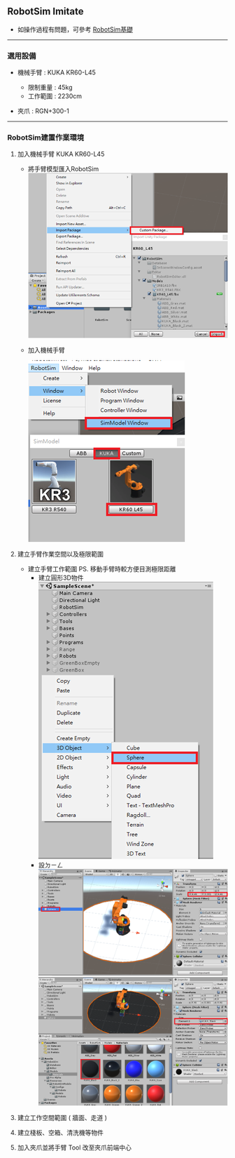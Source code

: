 ## RobotSim Imitate

- 如操作過程有問題，可參考 [RobotSim基礎](https://yazelin.github.io/usc2019-RobotSim/zh-tw/1RobotSimBasic.html)

---
### 選用設備

- 機械手臂 : KUKA KR60-L45
	- 限制重量 : 45kg
	- 工作範圍 : 2230cm
	
- 夾爪 : RGN+300-1

---
### RobotSim建置作業環境

1. 加入機械手臂 KUKA KR60-L45
	- 將手臂模型匯入RobotSim
		 ![Robot_Model](./image/RobotSim_Import_Model.png)
		 
	- 加入機械手臂 
                                              
		![Robot_Model](./image/RobotSim_Import_Robot.png)
2. 建立手臂作業空間以及極限範圍
	- 建立手臂工作範圍      PS. 移動手臂時較方便目測極限距離
		- 建立圓形3D物件                                                                            
			![Robot_Model](./image/RobotSim_Add_Range_Sphere.png)
		- 設ㄉㄧㄥ
		![Robot_Model](./image/RobotSim_Range_Size.png)
		![Robot_Model](./image/RobotSim_Range_Color.png)
		
3. 建立工作空間範圍 ( 牆面、走道 )
4. 建立棧板、空箱、清洗機等物件
5. 加入夾爪並將手臂 Tool 改至夾爪前端中心
<!--stackedit_data:
eyJoaXN0b3J5IjpbMTMxNTYwMTk1NSwxMTg3NjY2NzMsLTU5OT
k0MzA1NCwxNDc1MDAxMjIsODE0NzAyMTE0LC0xNDAxODM4MDI0
LDE0MzgyNDU3MTMsMTQ3NzM3NDk2OCwtNjk3MzczMDg0LC0xND
YxNTE3MjM3LDE4NzYxODU5MDQsNTg0NzcyNTUzLDU4ODQ5Nzc0
MywtMTY3OTk0NzMyNiwzMDA2Nzg4NTMsMjg0ODg1NDE0LC0xMD
k0MzYxMTc2LC0xNzU3OTM0OTk1LDc0NTk5ODA1NSwxMTA1OTc0
OF19
-->